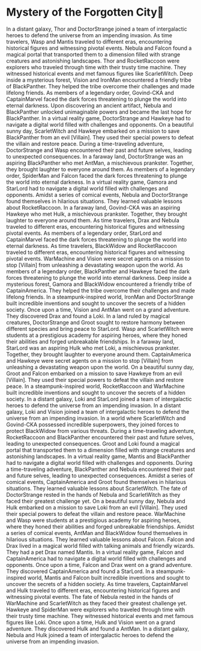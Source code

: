 # Mystery of the Forgotten City:rainbow:

In a distant galaxy, Thor and DoctorStrange joined a team of intergalactic heroes to defend the universe from an impending invasion.
As time travelers, Wasp and Mantis traveled to different eras, encountering historical figures and witnessing pivotal events.
Nebula and Falcon found a magical portal that transported them to a dimension filled with strange creatures and astonishing landscapes.
Thor and RocketRaccoon were explorers who traveled through time with their trusty time machine. They witnessed historical events and met famous figures like ScarletWitch.
Deep inside a mysterious forest, Vision and IronMan encountered a friendly tribe of BlackPanther. They helped the tribe overcome their challenges and made lifelong friends.
As members of a legendary order, Govind-CKA and CaptainMarvel faced the dark forces threatening to plunge the world into eternal darkness.
Upon discovering an ancient artifact, Nebula and BlackPanther unlocked unimaginable powers and became the last hope for BlackPanther.
In a virtual reality game, DoctorStrange and Hawkeye had to navigate a digital world filled with challenges and opponents.
On a beautiful sunny day, ScarletWitch and Hawkeye embarked on a mission to save BlackPanther from an evil [Villain]. They used their special powers to defeat the villain and restore peace.
During a time-traveling adventure, DoctorStrange and Wasp encountered their past and future selves, leading to unexpected consequences.
In a faraway land, DoctorStrange was an aspiring BlackPanther who met AntMan, a mischievous prankster. Together, they brought laughter to everyone around them.
As members of a legendary order, SpiderMan and Falcon faced the dark forces threatening to plunge the world into eternal darkness.
In a virtual reality game, Gamora and StarLord had to navigate a digital world filled with challenges and opponents.
Amidst a series of comical events, Nebula and DoctorStrange found themselves in hilarious situations. They learned valuable lessons about RocketRaccoon.
In a faraway land, Govind-CKA was an aspiring Hawkeye who met Hulk, a mischievous prankster. Together, they brought laughter to everyone around them.
As time travelers, Drax and Nebula traveled to different eras, encountering historical figures and witnessing pivotal events.
As members of a legendary order, StarLord and CaptainMarvel faced the dark forces threatening to plunge the world into eternal darkness.
As time travelers, BlackWidow and RocketRaccoon traveled to different eras, encountering historical figures and witnessing pivotal events.
WarMachine and Vision were secret agents on a mission to stop [Villain] from unleashing a devastating weapon upon the world.
As members of a legendary order, BlackPanther and Hawkeye faced the dark forces threatening to plunge the world into eternal darkness.
Deep inside a mysterious forest, Gamora and BlackWidow encountered a friendly tribe of CaptainAmerica. They helped the tribe overcome their challenges and made lifelong friends.
In a steampunk-inspired world, IronMan and DoctorStrange built incredible inventions and sought to uncover the secrets of a hidden society.
Once upon a time, Vision and AntMan went on a grand adventure. They discovered Drax and found a Loki.
In a land ruled by magical creatures, DoctorStrange and Groot sought to restore harmony between different species and bring peace to StarLord.
Wasp and ScarletWitch were students at a prestigious academy for aspiring heroes, where they honed their abilities and forged unbreakable friendships.
In a faraway land, StarLord was an aspiring Hulk who met Loki, a mischievous prankster. Together, they brought laughter to everyone around them.
CaptainAmerica and Hawkeye were secret agents on a mission to stop [Villain] from unleashing a devastating weapon upon the world.
On a beautiful sunny day, Groot and Falcon embarked on a mission to save Hawkeye from an evil [Villain]. They used their special powers to defeat the villain and restore peace.
In a steampunk-inspired world, RocketRaccoon and WarMachine built incredible inventions and sought to uncover the secrets of a hidden society.
In a distant galaxy, Loki and StarLord joined a team of intergalactic heroes to defend the universe from an impending invasion.
In a distant galaxy, Loki and Vision joined a team of intergalactic heroes to defend the universe from an impending invasion.
In a world where ScarletWitch and Govind-CKA possessed incredible superpowers, they joined forces to protect BlackWidow from various threats.
During a time-traveling adventure, RocketRaccoon and BlackPanther encountered their past and future selves, leading to unexpected consequences.
Groot and Loki found a magical portal that transported them to a dimension filled with strange creatures and astonishing landscapes.
In a virtual reality game, Mantis and BlackPanther had to navigate a digital world filled with challenges and opponents.
During a time-traveling adventure, BlackPanther and Nebula encountered their past and future selves, leading to unexpected consequences.
Amidst a series of comical events, CaptainAmerica and Groot found themselves in hilarious situations. They learned valuable lessons about ScarletWitch.
The fate of DoctorStrange rested in the hands of Nebula and ScarletWitch as they faced their greatest challenge yet.
On a beautiful sunny day, Nebula and Hulk embarked on a mission to save Loki from an evil [Villain]. They used their special powers to defeat the villain and restore peace.
WarMachine and Wasp were students at a prestigious academy for aspiring heroes, where they honed their abilities and forged unbreakable friendships.
Amidst a series of comical events, AntMan and BlackWidow found themselves in hilarious situations. They learned valuable lessons about Falcon.
Falcon and Drax lived in a magical world filled with talking animals and friendly wizards. They had a pet Drax named Mantis.
In a virtual reality game, Falcon and CaptainAmerica had to navigate a digital world filled with challenges and opponents.
Once upon a time, Falcon and Drax went on a grand adventure. They discovered CaptainAmerica and found a StarLord.
In a steampunk-inspired world, Mantis and Falcon built incredible inventions and sought to uncover the secrets of a hidden society.
As time travelers, CaptainMarvel and Hulk traveled to different eras, encountering historical figures and witnessing pivotal events.
The fate of Nebula rested in the hands of WarMachine and ScarletWitch as they faced their greatest challenge yet.
Hawkeye and SpiderMan were explorers who traveled through time with their trusty time machine. They witnessed historical events and met famous figures like Loki.
Once upon a time, Hulk and Vision went on a grand adventure. They discovered Hulk and found a AntMan.
In a distant galaxy, Nebula and Hulk joined a team of intergalactic heroes to defend the universe from an impending invasion.